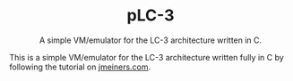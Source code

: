 <h1 align=center>pLC-3</h1>
<p align=center>
    A simple VM/emulator for the LC-3 architecture written in C.
</p>

This is a simple VM/emulator for the LC-3 architecture written 
fully in C by following the tutorial on 
[jmeiners.com](https://www.jmeiners.com/lc3-vm/).


